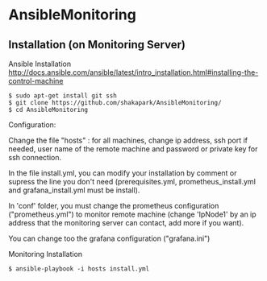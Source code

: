 # AnsibleMonitoring
## Installation (on Monitoring Server)
Ansible Installation
http://docs.ansible.com/ansible/latest/intro_installation.html#installing-the-control-machine

~~~ shell
$ sudo apt-get install git ssh
$ git clone https://github.com/shakapark/AnsibleMonitoring/
$ cd AnsibleMonitoring
~~~

Configuration:

Change the file "hosts" : for all machines, change ip address, ssh port if needed, user name of the remote machine and password or private key for ssh connection.

In the file install.yml, you can modify your installation by comment or supress the line you don't need (prerequisites.yml, prometheus_install.yml and grafana_install.yml must be install).

In 'conf' folder, you must change the prometheus configuration ("prometheus.yml") to monitor remote machine (change 'IpNode1' by an ip address that the monitoring server can contact, add more if you want).

You can change too the grafana configuration ("grafana.ini")

Monitoring Installation
~~~ shell
$ ansible-playbook -i hosts install.yml
~~~
